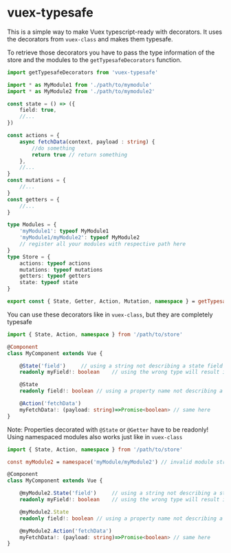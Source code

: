 # vuex-typesafe

This is a simple way to make Vuex typescript-ready with decorators.
It uses the decorators from `vuex-class` and makes them typesafe.

To retrieve those decorators you have to pass the type information of the store
and the modules to the `getTypesafeDecorators` function.

```typescript
import getTypesafeDecorators from 'vuex-typesafe'

import * as MyModule1 from './path/to/mymodule'
import * as MyModule2 from './path/to/mymodule2'

const state = () => ({
    field: true,
    //...
})

const actions = {
    async fetchData(context, payload : string) {
        //do something
        return true // return something
    },
    //...
}
const mutations = {
    //...
}
const getters = {
    //...
}

type Modules = {
    'myModule1': typeof MyModule1
    'myModule1/myModule2': typeof MyModule2
    // register all your modules with respective path here
}
type Store = {
    actions: typeof actions
    mutations: typeof mutations
    getters: typeof getters
    state: typeof state
}

export const { State, Getter, Action, Mutation, namespace } = getTypesafeDecorators<Store, Modules>()

```
You can use these decorators like in `vuex-class`, but they are completely typesafe

```typescript
import { State, Action, namespace } from '/path/to/store'

@Component
class MyComponent extends Vue {

    @State('field')     // using a string not describing a state field name will result in a compile-time error
    readonly myField!: boolean    // using the wrong type will result in a compile-time error

    @State
    readonly field!: boolean // using a property name not describing a state field name or the wrong type will result in a compile-time error

    @Action('fetchData')
    myFetchData!: (payload: string)=>Promise<boolean> // same here
}

```
Note: Properties decorated with `@State` or `@Getter` have to be readonly!
Using namespaced modules also works just like in `vuex-class`

```typescript
import { State, Action, namespace } from '/path/to/store'

const myModule2 = namespace('myModule/myModule2') // invalid module strings result in a compile-time error

@Component
class MyComponent extends Vue {

    @myModule2.State('field')     // using a string not describing a state field name of myModule2 will result in a compile-time error
    readonly myField!: boolean    // using the wrong type will result in a compile-time error

    @myModule2.State
    readonly field!: boolean // using a property name not describing a state field name of myModule2 or the wrong type will result in a compile-time error

    @myModule2.Action('fetchData')
    myFetchData!: (payload: string)=>Promise<boolean> // same here
}

```
